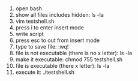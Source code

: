 #

1. open bash
1. show all files includes hidden: ls -la
1. vim testshell.sh
1. press i to enter insert mode
1. write script
1. press esc to out from insert mode
1. type to save file: :wq!
1. file is not executable (there is no x letter): ls -la
1. make it executable: chmod 755 testshell.sh
1. file is executable (there x letter): ls -la
1. execute it: ./testshell.sh
